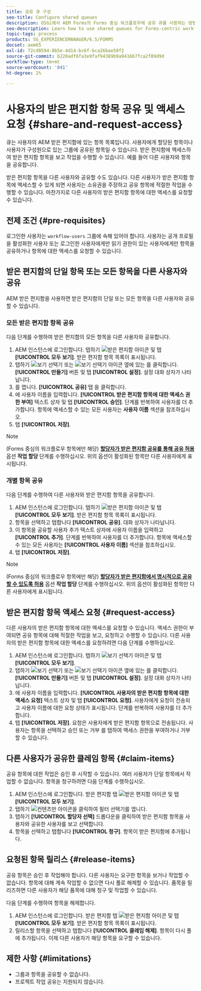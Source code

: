 ```yaml
---
title: 공유 큐 구성
seo-title: Configure shared queues
description: OSGi에서 AEM Forms의 Forms 중심 워크플로우에 공유 큐를 사용하는 방법을 알아봅니다.
seo-description: Learn how to use shared queues for Forms-centric workflows on AEM Forms on OSGi.
topic-tags: process
products: SG_EXPERIENCEMANAGER/6.5/FORMS
docset: aem65
exl-id: 72cd0594-8b5e-4d14-bc6f-bca26bae50f2
source-git-commit: b220adf6fa3e9faf94389b9a9416b7fca2f89d9d
workflow-type: tm+mt
source-wordcount: '841'
ht-degree: 2%

---
```


# 사용자의 받은 편지함 항목 공유 및 액세스 요청 {#share-and-request-access}

큐는 사용자의 AEM 받은 편지함에 있는 항목 목록입니다. 사용자에게 할당된 항목이나 사용자가 구성원으로 있는 그룹에 공유된 항목일 수 있습니다. 받은 편지함에 액세스하여 받은 편지함 항목을 보고 작업을 수행할 수 있습니다. 예를 들어 다른 사용자와 항목을 공유합니다.

받은 편지함 항목을 다른 사용자와 공유할 수도 있습니다. 다른 사용자가 받은 편지함 항목에 액세스할 수 있게 되면 사용자는 소유권을 주장하고 공유 항목에 적절한 작업을 수행할 수 있습니다. 마찬가지로 다른 사용자의 받은 편지함 항목에 대한 액세스를 요청할 수 있습니다.

## 전제 조건 {#pre-requisites}

로그인한 사용자는 `workflow-users` 그룹에 속해 있어야 합니다. 사용자는 공개 프로필을 활성화한 사용자 또는 로그인한 사용자에게만 읽기 권한이 있는 사용자에게만 항목을 공유하거나 항목에 대한 액세스를 요청할 수 있습니다.

## 받은 편지함의 단일 항목 또는 모든 항목을 다른 사용자와 공유

AEM 받은 편지함을 사용하면 받은 편지함의 단일 또는 모든 항목을 다른 사용자와 공유할 수 있습니다.

### 모든 받은 편지함 항목 공유

다음 단계를 수행하여 받은 편지함의 모든 항목을 다른 사용자와 공유합니다.

1. AEM 인스턴스에 로그인합니다. 탭하기 ![받은 편지함](assets/bell.svg) 아이콘 및 탭 **[!UICONTROL 모두 보기]**. 받은 편지함 항목 목록이 표시됩니다.
1. 탭하기 ![보기 선택기](assets/viewlist.svg) 또는 ![보기 선택기](assets/calendar.svg) 아이콘 옆에 있는 를 클릭합니다. **[!UICONTROL 만들기]** 버튼 및 탭 **[!UICONTROL 설정]**. 설정 대화 상자가 나타납니다.
1. 를 엽니다. **[!UICONTROL 공유]** 탭 을 클릭합니다.
1. 에 사용자 이름을 입력합니다. **[!UICONTROL 받은 편지함 항목에 대한 액세스 권한 부여]** 텍스트 상자 및 탭 **[!UICONTROL 승인]**. 단계를 반복하여 사용자를 더 추가합니다. 항목에 액세스할 수 있는 모든 사용자는 **사용자 이름** 섹션을 참조하십시오.
1. 탭 **[!UICONTROL 저장]**.

>[!NOTE]
>
>(Forms 중심의 워크플로우 항목에만 해당) **[할당자가 받은 편지함 공유를 통해 공유 허용](aem-forms-workflow-step-reference.md)** 옵션 **작업 할당** 단계를 수행하십시오. 위의 옵션이 활성화된 항목만 다른 사용자에게 표시됩니다.

### 개별 항목 공유

다음 단계를 수행하여 다른 사용자와 받은 편지함 항목을 공유합니다.

1. AEM 인스턴스에 로그인합니다. 탭하기 ![받은 편지함](assets/bell.svg) 아이콘 및 탭 **[!UICONTROL 모두 보기]**. 받은 편지함 항목 목록이 표시됩니다.
1. 항목을 선택하고 탭합니다 **[!UICONTROL 공유]**. 대화 상자가 나타납니다.
1. 이 항목을 공유할 사용자 추가 텍스트 상자에 사용자 이름을 입력하고 **[!UICONTROL 추가]**. 단계를 반복하여 사용자를 더 추가합니다. 항목에 액세스할 수 있는 모든 사용자는 **[!UICONTROL 사용자 이름]** 섹션을 참조하십시오.
1. 탭 **[!UICONTROL 저장]**.


>[!NOTE]
>
>(Forms 중심의 워크플로우 항목에만 해당) **[할당자가 받은 편지함에서 명시적으로 공유할 수 있도록 허용](aem-forms-workflow-step-reference.md)** 옵션 **작업 할당** 단계를 수행하십시오. 위의 옵션이 활성화된 항목만 다른 사용자에게 표시됩니다.

## 받은 편지함 항목 액세스 요청 {#request-access}

다른 사용자의 받은 편지함 항목에 대한 액세스를 요청할 수 있습니다. 액세스 권한이 부여되면 공유 항목에 대해 적절한 작업을 보고, 요청하고 수행할 수 있습니다. 다른 사용자의 받은 편지함 항목에 대한 액세스를 요청하려면 다음 단계를 수행하십시오.

1. AEM 인스턴스에 로그인합니다. 탭하기 ![보기 선택기](assets/bell.svg) 아이콘 및 탭 **[!UICONTROL 모두 보기]**.
1. 탭하기 ![보기 선택기](assets/viewlist.svg) 또는 ![보기 선택기](assets/calendar.svg) 아이콘 옆에 있는 를 클릭합니다. **[!UICONTROL 만들기]** 버튼 및 탭 **[!UICONTROL 설정]**. 설정 대화 상자가 나타납니다.
1. 에 사용자 이름을 입력합니다. **[!UICONTROL 사용자의 받은 편지함 항목에 대한 액세스 요청]** 텍스트 상자 및 탭 **[!UICONTROL 요청]**. 사용자에게 요청이 전송되고 사용자 이름에 대한 요청 상태가 표시됩니다. 단계를 반복하여 사용자를 더 추가합니다.
1. 탭 **[!UICONTROL 저장]**. 요청은 사용자에게 받은 편지함 항목으로 전송됩니다. 사용자는 항목을 선택하고 승인 또는 거부 를 탭하여 액세스 권한을 부여하거나 거부할 수 있습니다.


## 다른 사용자가 공유한 클레임 항목 {#claim-items}

공유 항목에 대한 작업은 승인 후 시작할 수 있습니다. 여러 사용자가 단일 항목에서 작업할 수 없습니다. 항목을 청구하려면 다음 단계를 수행하십시오.

1. AEM 인스턴스에 로그인합니다. 받은 편지함 탭 ![받은 편지함](assets/bell.svg) 아이콘 및 탭 **[!UICONTROL 모두 보기]**.
1. 탭하기 ![컨텐츠만](assets/railleft.svg) 아이콘을 클릭하여 필터 선택기를 엽니다.
1. 탭하기 **[!UICONTROL 할당자 선택]** 드롭다운을 클릭하여 받은 편지함 항목을 사용자와 공유한 사용자를 보고 선택합니다.
1. 항목을 선택하고 탭합니다 **[!UICONTROL 청구]**. 항목이 받은 편지함에 추가됩니다.

## 요청된 항목 릴리스 {#release-items}

공유 항목은 승인 후 작업해야 합니다. 다른 사용자는 요구한 항목을 보거나 작업할 수 없습니다. 항목에 대해 계속 작업할 수 없으면 다시 풀로 해제할 수 있습니다.   품목을 릴리즈하면 다른 사용자가 해당 품목에 대해 청구 및 작업할 수 있습니다.

다음 단계를 수행하여 항목을 해제합니다.

1. AEM 인스턴스에 로그인합니다. 받은 편지함 탭 ![받은 편지함](assets/bell.svg) 아이콘 및 탭 **[!UICONTROL 모두 보기]**. 받은 편지함 항목 목록이 표시됩니다.
1. 릴리스할 항목을 선택하고 탭합니다 **[!UICONTROL 클레임 해제]**. 항목이 다시 풀에 추가됩니다. 이제 다른 사용자가 해당 항목을 요구할 수 있습니다.

## 제한 사항 {#limitations}

* 그룹과 항목을 공유할 수 없습니다.
* 프로젝트 작업 공유는 지원되지 않습니다.
